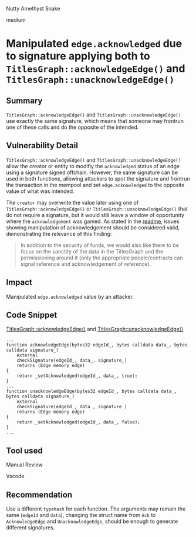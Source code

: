Nutty Amethyst Snake

medium

# Manipulated `edge.acknowledged` due to signature applying both to `TitlesGraph::acknowledgeEdge()` and `TitlesGraph::unacknowledgeEdge()`

## Summary

`TitlesGraph::acknowledgeEdge()` and `TitlesGraph::unacknowledgeEdge()` use exactly the same signature, which means that someone may frontrun one of these calls and do the opposite of the intended.

## Vulnerability Detail

`TitlesGraph::acknowledgeEdge()` and `TitlesGraph::unacknowledgeEdge()` allow the creator or entity to modifiy the `acknowledged` status of an edge using a signature signed offchain. However, the same signature can be used in both functions, allowing attackers to spot the signature and frontrun the transaction in the mempool and set `edge.acknowledged` to the opposite value of what was intended. 

The `creator` may overwrite the value later using one of `TitlesGraph::acknowledgeEdge()` or `TitlesGraph::unacknowledgeEdge()` that do not require a signature, but it would still leave a window of opportunity where the `acknowledgement` was gamed. As stated in the [readme](https://audits.sherlock.xyz/contests/326), issues showing manipulation of acknowledgement should be considered valid, demonstrating the relevance of this finding:

> In addition to the security of funds, we would also like there to be focus on the sanctity of the data in the TitlesGraph and the permissioning around it (only the appropriate people/contracts can signal reference and acknowledgement of reference).

## Impact

Manipulated `edge.acknowledged` value by an attacker.

## Code Snippet

[TitlesGraph::acknowledgeEdge()](https://github.com/sherlock-audit/2024-04-titles/blob/main/wallflower-contract-v2/src/graph/TitlesGraph.sol#L118) and [TitlesGraph::unacknowledgeEdge()](https://github.com/sherlock-audit/2024-04-titles/blob/main/wallflower-contract-v2/src/graph/TitlesGraph.sol#L131)
```solidity
...
function acknowledgeEdge(bytes32 edgeId_, bytes calldata data_, bytes calldata signature_)
    external
    checkSignature(edgeId_, data_, signature_)
    returns (Edge memory edge)
{
    return _setAcknowledged(edgeId_, data_, true);
}
...
function unacknowledgeEdge(bytes32 edgeId_, bytes calldata data_, bytes calldata signature_)
    external
    checkSignature(edgeId_, data_, signature_)
    returns (Edge memory edge)
{
    return _setAcknowledged(edgeId_, data_, false);
}
...

```

## Tool used

Manual Review

Vscode

## Recommendation

Use a different `typehash` for each function. The arguments may remain the same (`edgeId` and `data`), changing the struct name from `Ack` to `AcknowledgeEdge` and `UnacknowledgeEdge`, should be enough to generate different signatures.

